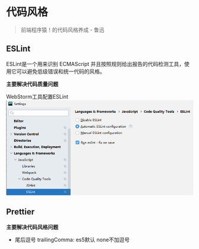 # 代码风格

> 前端程序猿！的代码风格养成 - 鲁迅

## ESLint

ESLint是一个用来识别 ECMAScript 并且按照规则给出报告的代码检测工具，使用它可以避免低级错误和统一代码的风格。

**主要解决代码质量问题**

WebStorm工具配置ESLint
![eslint-1](eslint-1.png)


## Prettier

**主要解决代码风格问题**

- 尾后逗号
trailingComma: es5默认 none不加逗号